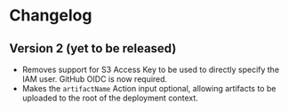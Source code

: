 # Changelog

## Version 2 (yet to be released)

- Removes support for S3 Access Key to be used to directly specify the IAM user.
  GitHub OIDC is now required.
- Makes the `artifactName` Action input optional, allowing artifacts to be uploaded to the root of the deployment context.
